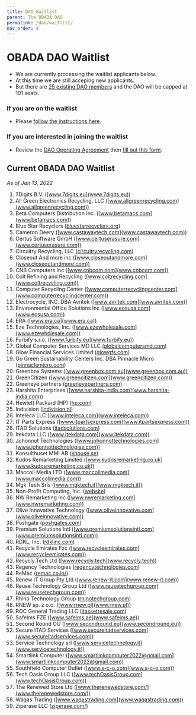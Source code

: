 ```yaml
--- 
title: DAO Waitlist
parent: The OBADA DAO
permalink: /dao/waitlist/
nav_order: 4
---
```


# OBADA DAO Waitlist

* We are currently processing the waitlist applicants below.
* At this time we are still acceping new applicants.
* But there are [25 existing DAO members](../dao-members/) and the DAO will be capped at 101 seats.

### If you are on the waitlist
* Please [follow the instructions here](../waitlist-processing-instructions).
 
### If you are interested in joining the waitlist
* Review the [DAO Operating Agreement](https://www.dropbox.com/s/17hgdbl4e5mkuvw/OBADA%20DAO%2C%20LLC%20Operating%20Agreement%20%281.3.2022%29%20-%20Final.pdf?dl=0) then [fill out this form](https://docs.google.com/forms/d/e/1FAIpQLSdr-6CT7zsobF4J65jG_kUxmuCI3_-jGANKRbdbrv8WUzLO5g/viewform).

## Current OBADA DAO Waitlist
_As of Jan 13, 2022_
1. 7Digits B.V. ([www.7digits.eu](www.7digits.eu))
2. All Green Electronics Recycling, LLC ([www.allgreenrecycling.com](www.allgreenrecycling.com))
3. Beta Computers Distribution Inc. ([www.betamacs.com](www.betamacs.com))
4. Blue Star Recyclers ([bluestarrecyclers.org](bluestarrecyclers.org))
5. Cameron Deery ([www.castawaytech.com](www.castawaytech.com))
6. Certus Software GmbH ([www.certuserasure.com](www.certuserasure.com))
7. Circuitry Recycling, LLC ([circuitryrecycling.com](circuitryrecycling.com))
8. Closeout And more inc ([www.closeoutandmore.com](www.closeoutandmore.com))
9. CNB Computers Inc  ([www.cnbcom.com](www.cnbcom.com))
10. Colt Refining and Recycling ([www.coltrecycling.com](www.coltrecycling.com))
11. Computer Recycling Center ([www.computerrecyclingcenter.com](www.computerrecyclingcenter.com))
12. Electrocycle, INC. DBA Avritek ([www.avritek.com](www.avritek.com))
13. Environmental Office Solutions Inc ([www.eosusa.com](www.eosusa.com))
14. ERA ([www.era.ca](www.era.ca))
15. Eze Technologies, Inc. ([www.ezewholesale.com](www.ezewholesale.com))
16. Furbify s.r.o. ([www.furbify.eu](www.furbify.eu))
17. Global Computer Services MD LLC  ([globalcomputersmd.com](globalcomputersmd.com))
18. Glow Financial Services Limited ([glowgfs.com](glowgfs.com))
19. Go Green Sustainability Centers Inc. DBA Pinnacle Micro ([pinnaclemicro.com](pinnaclemicro.com))
20. Greenbox Systems  ([www.greenbox.com.au](www.greenbox.com.au))
21. GreenCitizen ([www.greencitizen.com](www.greencitizen.com))
22. Greeneye partners  ([greeneyepartners.com](greeneyepartners.com))
23. Harshita Enterprises  ([www.harshita-india.com](www.harshita-india.com))
24. Hewlett Packard (HP) ([hp.com](hp.com))
25. Indivision  ([indivision.nl](indivision.nl))
26. Inteleca LLC ([www.inteleca.com](www.inteleca.com))
27. IT Parts Express ([www.itpartsexpress.com](www.itpartsexpress.com))
28. ITAD Solutions ([itadsolutions.com](itadsolutions.com))
29. Itekdata LLC ([www.itekdata.com](www.itekdata.com))
30. Johonnot Technologies ([www.johonnottechnologies.com](www.johonnottechnologies.com))
31. Konsulthuset MMI AB ([khouse.se](khouse.se))
32. Kudos Remarketing Limited  ([www.kudosremarketing.co.uk](www.kudosremarketing.co.uk))
33. Maccoll Media LTD ([www.maccollmedia.com](www.maccollmedia.com))
34. Mgk Tech Srls ([www.mgktech.it](www.mgktech.it))
35. Non-Profit Computing, Inc. ([website](www.idealist.org/en/nonprofit/0a31242e863d4f648a6c6fdca1bba210-non-profit-computing-inc-a-nonprofit-organization-new-york))
36. NW Remarketing Inc ([www.nwremarketing.com](www.nwremarketing.com))
37. Olive Innovative Technology ([www.oliveinnovative.com](www.oliveinnovative.com))
38. Poshgate ([poshgates.com](poshgates.com))
39. Premium Solutions Intl ([www.premiumsolutionsintl.com](www.premiumsolutionsintl.com))
40. RDKL, Inc. ([rdklinc.com](rdklinc.com))
41. Recycle Emirates Fzc ([www.recycleemirates.com](www.recycleemirates.com))
42. Recycly.Tech Ltd ([www.recycly.tech](www.recycly.tech))
43. Regency Technologies ([regencytechnologies.com](regencytechnologies.com))
44. ReMac ([remac.co.in/](remac.co.in/))
45. Renew IT Group Pty Ltd ([www.renew-it.com](www.renew-it.com))
46. Reuse Technology Group Ltd ([www.reusetechgroup.com](www.reusetechgroup.com))
47. Rhino Technology Group ([rhinotechgroup.com](rhinotechgroup.com))
48. RNEW sp. z o.o. ([www.rnew.pl](www.rnew.pl))
49. ROC General Trading LLC ([itassetresale.com](itassetresale.com))
50. SafeIms FZE ([www.safeims.ae](www.safeims.ae))
51. Second Round OÜ ([www.secondround.eu](www.secondround.eu))
52. Secure ITAD Services ([www.secureitadservices.com](www.secureitadservices.com))
53. Service Technology srl ([www.servicetechnology.it](www.servicetechnology.it))
54. Smartlink Computer ([www.smartlinkcomputer2022@gmail.com](www.smartlinkcomputer2022@gmail.com))
55. Southfield Computer Outlet ([www.s-c-o.com](www.s-c-o.com))
56. Tech Oasis Group LLC ([www.techOasisGroup.com](www.techOasisGroup.com))
57. The Renewed Store Ltd ([www.therenewedstore.com/](www.therenewedstore.com/))
58. Waqas Trading  ([www.waqastrading.com](www.waqastrading.com))
59. Ziperase LLC ([ziperase.com/](ziperase.com/))
